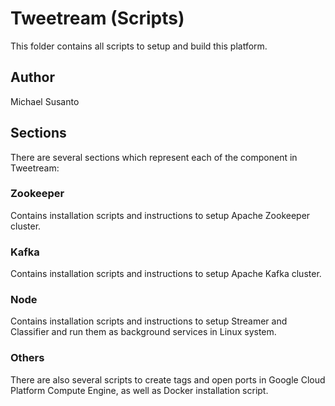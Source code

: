 # Tweetream (Scripts)
This folder contains all scripts to setup and build this platform.

## Author
Michael Susanto

## Sections
There are several sections which represent each of the component in Tweetream:

### Zookeeper
Contains installation scripts and instructions to setup Apache Zookeeper cluster.

### Kafka
Contains installation scripts and instructions to setup Apache Kafka cluster.

### Node
Contains installation scripts and instructions to setup Streamer and Classifier and run them as background services in Linux system.

### Others
There are also several scripts to create tags and open ports in Google Cloud Platform Compute Engine, as well as Docker installation script.